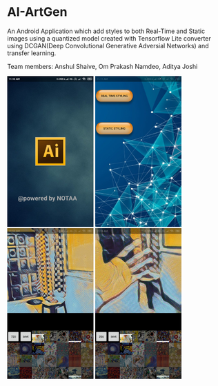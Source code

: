 # AI-ArtGen

An Android Application which add styles to both Real-Time and Static images using a quantized model created with Tensorflow Lite converter using DCGAN(Deep Convolutional Generative Adversial Networks) and transfer learning.

Team members: Anshul Shaive, Om Prakash Namdeo, Aditya Joshi


<img src="app_screenshot_1.jpeg" width="200" height="350"> <img src="app_screenshot_2.jpeg" width="200" height="350">
<img src="app_screenshot_3.jpeg" width="200" height="350">
<img src="app_screenshot_4.jpeg" width="200" height="350">
